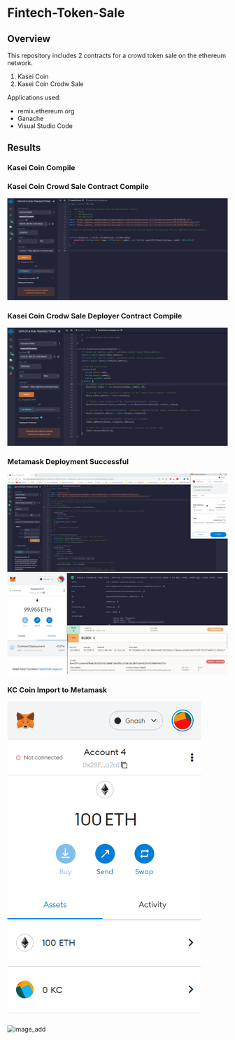# Fintech-Token-Sale

## Overview

This repository includes 2 contracts for a crowd token sale on the ethereum network.

1. Kasei Coin
2. Kasei Coin Crodw Sale

Applications used:
- remix.ethereum.org
- Ganache
- Visual Studio Code

## Results

###  Kasei Coin Compile

### Kasei Coin Crowd Sale Contract Compile

![image_add](Images/1_successful_compile.png)

### Kasei Coin Crodw Sale Deployer Contract Compile

![image_add](Images/3_kaseicoin_deployercontract_successful_compile.png)

### Metamask Deployment Successful

![image_add](Images/4_deploy_contract_metamask_ganache.png)
![image_add](Images/5_contract_deploy_confirm.png)

### KC Coin Import to Metamask

![image_add](Images/6_KC_Token.png)

###

![image_add]()